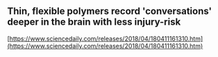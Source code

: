 ## Thin, flexible polymers record 'conversations' deeper in the brain with less injury-risk
  
  [https://www.sciencedaily.com/releases/2018/04/180411161310.htm](https://www.sciencedaily.com/releases/2018/04/180411161310.htm)
